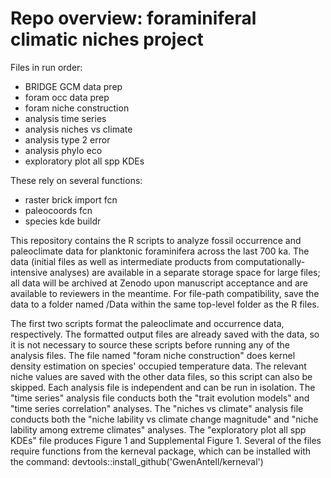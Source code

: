 # Repo overview: foraminiferal climatic niches project
Files in run order:
* BRIDGE GCM data prep
* foram occ data prep
* foram niche construction
* analysis time series
* analysis niches vs climate
* analysis type 2 error
* analysis phylo eco
* exploratory plot all spp KDEs

These rely on several functions:
* raster brick import fcn
* paleocoords fcn
* species kde buildr

This repository contains the R scripts to analyze fossil occurrence and paleoclimate data for planktonic foraminifera across the last 700 ka. The data (initial files as well as intermediate products from computationally-intensive analyses) are available in a separate storage space for large files; all data will be archived at Zenodo upon manuscript acceptance and are available to reviewers in the meantime. For file-path compatibility, save the data to a folder named /Data within the same top-level folder as the R files.

The first two scripts format the paleoclimate and occurrence data, respectively. The formatted output files are already saved with the data, so it is not necessary to source these scripts before running any of the analysis files. The file named "foram niche construction" does kernel density estimation on species' occupied temperature data. The relevant niche values are saved with the other data files, so this script can also be skipped. Each analysis file is independent and can be run in isolation. 
The "time series" analysis file conducts both the "trait evolution models" and "time series correlation" analyses. The "niches vs climate" analysis file conducts both the "niche lability vs climate change magnitude" and "niche lability among extreme climates" analyses. The "exploratory plot all spp KDEs" file produces Figure 1 and Supplemental Figure 1. Several of the files require functions from the kerneval package, which can be installed with the command: devtools::install_github('GwenAntell/kerneval')
